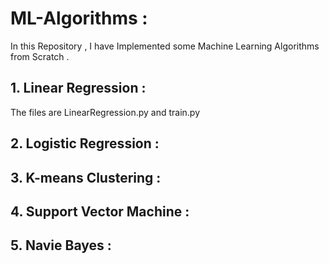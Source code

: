 # ML-Algorithms :

In this Repository , I have Implemented some Machine Learning Algorithms from Scratch .

 ## 1.  Linear Regression : 
  The files are LinearRegression.py and train.py
  
 ## 2. Logistic Regression :
 
 ## 3. K-means Clustering :
 
 ## 4. Support Vector Machine :
 
 ## 5. Navie Bayes :
